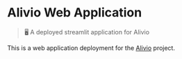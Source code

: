 # Alivio Web Application

> 🖥 A deployed streamlit application for Alivio

This is a web application deployment for the [Alivio](https://github.com/cricksmaidiene/alivio) project.

